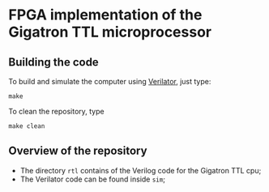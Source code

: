 # FPGA implementation of the Gigatron TTL microprocessor

## Building the code

To build and simulate the computer using [Verilator](https://www.veripool.org/wiki/verilator),
just type:

```shell
make
```

To clean the repository, type
```shell
make clean
```

## Overview of the repository

- The directory `rtl` contains of the Verilog code for the Gigatron TTL cpu;
- The Verilator code can be found inside `sim`;
